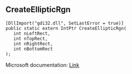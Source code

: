 ## CreateEllipticRgn

```
[DllImport("gdi32.dll", SetLastError = true)]
public static extern IntPtr CreateEllipticRgn(
   int nLeftRect,
   int nTopRect,
   int nRightRect,
   int nBottomRect
);
```

Microsoft documentation: [Link](https://docs.microsoft.com/en-us/windows/win32/api/wingdi/nf-wingdi-createellipticrgn)
